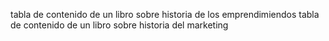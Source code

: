 
tabla de contenido de un libro sobre historia de los emprendimiendos
tabla de contenido de un libro sobre historia del marketing
